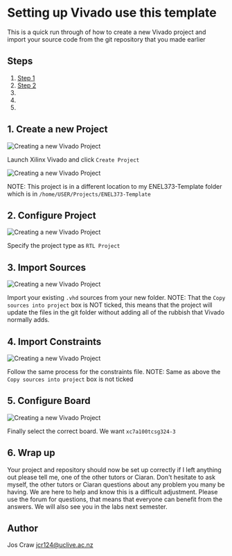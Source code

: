 # Setting up Vivado use this template
This is a quick run through of how to create a new Vivado project and import your source code from the git repository that you made earlier

## Steps
1. [Step 1](#1-create-a-new-project)
2. [Step 2](#2-configure-project)
3.
4.
5.


## 1. Create a new Project
<img alt="Creating a new Vivado Project" src="https://storage.googleapis.com/enle373students/create-project.png" width="auto" height="auto"/>

Launch Xilinx Vivado and click `Create Project`

<img alt="Creating a new Vivado Project" src="https://storage.googleapis.com/enle373students/new-project-path.png" width="auto" height="auto"/>

NOTE: This project is in a different location to my ENEL373-Template folder which is in `/home/USER/Projects/ENEL373-Template`

## 2. Configure Project
<img alt="Creating a new Vivado Project" src="https://storage.googleapis.com/enle373students/rtl-project.png" width="auto" height="auto"/>

Specify the project type as `RTL Project`

## 3. Import Sources
<img alt="Creating a new Vivado Project" src="https://storage.googleapis.com/enle373students/import_sources.png" width="auto" height="auto"/>

Import your existing `.vhd` sources from your new folder. NOTE: That the `Copy sources into project` box is NOT ticked, this means that the project will update the files in the 
git folder without adding all of the rubbish that Vivado normally adds.

## 4. Import Constraints
<img alt="Creating a new Vivado Project" src="https://storage.googleapis.com/enle373students/import-constraints.png" width="auto" height="auto"/>

Follow the same process for the constraints file. NOTE: Same as above the `Copy sources into project` box is not ticked

## 5. Configure Board
<img alt="Creating a new Vivado Project" src="https://storage.googleapis.com/enle373students/board-config.png" width="auto" height="auto"/>

Finally select the correct board. We want `xc7a100tcsg324-3`

## 6. Wrap up
Your project and repository should now be set up correctly if I left anything out please tell me, one of the other tutors or Ciaran. Don't hesitate to ask myself, the other tutors or 
Ciaran questions about any problem you many be having. We are here to help and know this is a difficult adjustment. Please use the forum for questions, that means that everyone can benefit from the answers. We will also see you in the labs next semester.

## Author
Jos Craw <jcr124@uclive.ac.nz>
